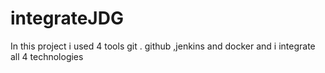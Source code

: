 # integrateJDG
In this project i used 4 tools git . github ,jenkins and docker and i integrate all 4 technologies

